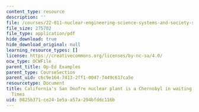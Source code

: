 ```yaml
---
content_type: resource
description: ''
file: /courses/22-011-nuclear-engineering-science-systems-and-society-spring-2020/0825b371ce241e5aa57a294bfddc116b_MIT22_011S20_DryCask_Op_Ed.pdf
file_size: 275702
file_type: application/pdf
hide_download: true
hide_download_original: null
learning_resource_types: []
license: https://creativecommons.org/licenses/by-nc-sa/4.0/
ocw_type: OCWFile
parent_title: Op-Ed Examples
parent_type: CourseSection
parent_uid: c6c9e164-7413-2ff1-0047-7449c617ca5e
resourcetype: Document
title: California's San Onofre nuclear plant is a Chernobyl in waiting - Los Angeles
  Times
uid: 0825b371-ce24-1e5a-a57a-294bfddc116b
---
```

